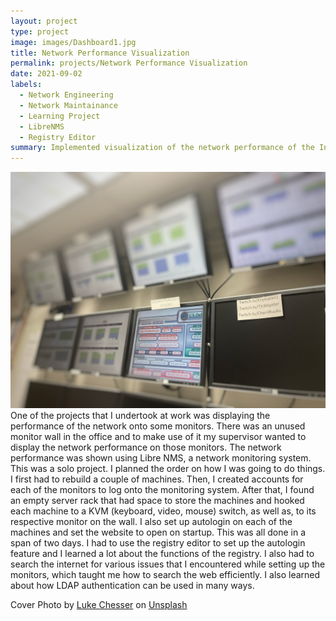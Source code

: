 ```yaml
---
layout: project
type: project
image: images/Dashboard1.jpg
title: Network Performance Visualization
permalink: projects/Network Performance Visualization
date: 2021-09-02
labels:
  - Network Engineering
  - Network Maintainance
  - Learning Project
  - LibreNMS
  - Registry Editor
summary: Implemented visualization of the network performance of the Information Computer Sciences Department at UH Manoa.   
---
```

<div class="ui large rounded right floated images">
  <img class="ui image" src="../images/Network-Visualization.jpg">
</div>
One of the projects that I undertook at work was displaying the performance of the network onto some monitors. There was an unused monitor wall in the office and to make use of it my supervisor wanted to display the network performance on those monitors. The network performance was shown using Libre NMS, a network monitoring system.
This was a solo project. I planned the order on how I was going to do things. I first had to rebuild a couple of machines. Then, I created accounts for each of the monitors to log onto the monitoring system. After that, I found an empty server rack that had space to store the machines and hooked each machine to a KVM (keyboard, video, mouse) switch, as well as, to its respective monitor on the wall. I also set up autologin on each of the machines and set the website to open on startup. This was all done in a span of two days. 
I had to use the registry editor to set up the autologin feature and I learned a lot about the functions of the registry. I also had to search the internet for various issues that I encountered while setting up the monitors, which taught me how to search the web efficiently. I also learned about how LDAP authentication can be used in many ways.


Cover Photo by <a href="https://unsplash.com/@lukechesser?utm_source=unsplash&utm_medium=referral&utm_content=creditCopyText">Luke Chesser</a> on <a href="https://unsplash.com/s/photos/dashboard?utm_source=unsplash&utm_medium=referral&utm_content=creditCopyText">Unsplash</a>
  
